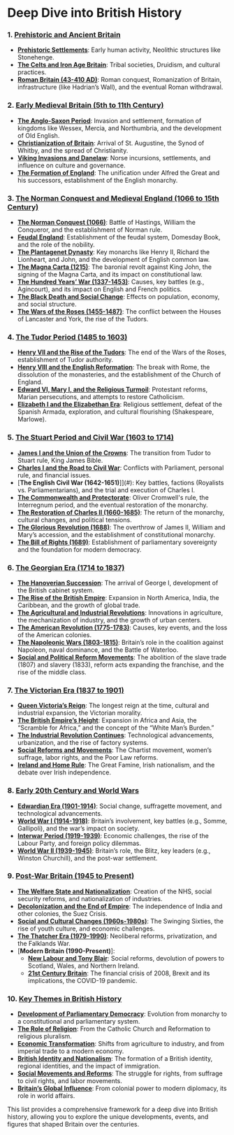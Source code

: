 # Deep Dive into British History

### 1. [**Prehistoric and Ancient Britain**](#)
   - [**Prehistoric Settlements**](#): Early human activity, Neolithic structures like Stonehenge.
   - [**The Celts and Iron Age Britain**](#): Tribal societies, Druidism, and cultural practices.
   - [**Roman Britain (43-410 AD)**](#): Roman conquest, Romanization of Britain, infrastructure (like Hadrian’s Wall), and the eventual Roman withdrawal.

### 2. [**Early Medieval Britain (5th to 11th Century)**](#)
   - [**The Anglo-Saxon Period**](#): Invasion and settlement, formation of kingdoms like Wessex, Mercia, and Northumbria, and the development of Old English.
   - [**Christianization of Britain**](#): Arrival of St. Augustine, the Synod of Whitby, and the spread of Christianity.
   - [**Viking Invasions and Danelaw**](#): Norse incursions, settlements, and influence on culture and governance.
   - [**The Formation of England**](#): The unification under Alfred the Great and his successors, establishment of the English monarchy.

### 3. [**The Norman Conquest and Medieval England (1066 to 15th Century)**](#)
   - [**The Norman Conquest (1066)**](#): Battle of Hastings, William the Conqueror, and the establishment of Norman rule.
   - [**Feudal England**](#): Establishment of the feudal system, Domesday Book, and the role of the nobility.
   - [**The Plantagenet Dynasty**](#): Key monarchs like Henry II, Richard the Lionheart, and John, and the development of English common law.
   - [**The Magna Carta (1215)**](#): The baronial revolt against King John, the signing of the Magna Carta, and its impact on constitutional law.
   - [**The Hundred Years’ War (1337-1453)**](#): Causes, key battles (e.g., Agincourt), and its impact on English and French politics.
   - [**The Black Death and Social Change**](#): Effects on population, economy, and social structure.
   - [**The Wars of the Roses (1455-1487)**](#): The conflict between the Houses of Lancaster and York, the rise of the Tudors.

### 4. [**The Tudor Period (1485 to 1603)**](#)
   - [**Henry VII and the Rise of the Tudors**](#): The end of the Wars of the Roses, establishment of Tudor authority.
   - [**Henry VIII and the English Reformation**](#): The break with Rome, the dissolution of the monasteries, and the establishment of the Church of England.
   - [**Edward VI, Mary I, and the Religious Turmoil**](#): Protestant reforms, Marian persecutions, and attempts to restore Catholicism.
   - [**Elizabeth I and the Elizabethan Era**](#): Religious settlement, defeat of the Spanish Armada, exploration, and cultural flourishing (Shakespeare, Marlowe).

### 5. [**The Stuart Period and Civil War (1603 to 1714)**](#)
   - [**James I and the Union of the Crowns**](#): The transition from Tudor to Stuart rule, King James Bible.
   - [**Charles I and the Road to Civil War**](#): Conflicts with Parliament, personal rule, and financial issues.
   - [**The English Civil War (1642-1651)**]](#): Key battles, factions (Royalists vs. Parliamentarians), and the trial and execution of Charles I.
   - [**The Commonwealth and Protectorate**](#): Oliver Cromwell's rule, the Interregnum period, and the eventual restoration of the monarchy.
   - [**The Restoration of Charles II (1660-1685)**](#): The return of the monarchy, cultural changes, and political tensions.
   - [**The Glorious Revolution (1688)**](#): The overthrow of James II, William and Mary’s accession, and the establishment of constitutional monarchy.
   - [**The Bill of Rights (1689)**](#): Establishment of parliamentary sovereignty and the foundation for modern democracy.

### 6. [**The Georgian Era (1714 to 1837)**](#)
   - [**The Hanoverian Succession**](#): The arrival of George I, development of the British cabinet system.
   - [**The Rise of the British Empire**](#): Expansion in North America, India, the Caribbean, and the growth of global trade.
   - [**The Agricultural and Industrial Revolutions**](#): Innovations in agriculture, the mechanization of industry, and the growth of urban centers.
   - [**The American Revolution (1775-1783)**](#): Causes, key events, and the loss of the American colonies.
   - [**The Napoleonic Wars (1803-1815)**](#): Britain’s role in the coalition against Napoleon, naval dominance, and the Battle of Waterloo.
   - [**Social and Political Reform Movements**](#): The abolition of the slave trade (1807) and slavery (1833), reform acts expanding the franchise, and the rise of the middle class.

### 7. [**The Victorian Era (1837 to 1901)**](#)
   - [**Queen Victoria’s Reign**](#): The longest reign at the time, cultural and industrial expansion, the Victorian morality.
   - [**The British Empire’s Height**](#): Expansion in Africa and Asia, the “Scramble for Africa,” and the concept of the “White Man’s Burden.”
   - [**The Industrial Revolution Continues**](#): Technological advancements, urbanization, and the rise of factory systems.
   - [**Social Reforms and Movements**](#): The Chartist movement, women’s suffrage, labor rights, and the Poor Law reforms.
   - [**Ireland and Home Rule**](#): The Great Famine, Irish nationalism, and the debate over Irish independence.

### 8. [**Early 20th Century and World Wars**](#)
   - [**Edwardian Era (1901-1914)**](#): Social change, suffragette movement, and technological advancements.
   - [**World War I (1914-1918)**](#): Britain’s involvement, key battles (e.g., Somme, Gallipoli), and the war’s impact on society.
   - [**Interwar Period (1919-1939)**](#): Economic challenges, the rise of the Labour Party, and foreign policy dilemmas.
   - [**World War II (1939-1945)**](#): Britain’s role, the Blitz, key leaders (e.g., Winston Churchill), and the post-war settlement.

### 9. [**Post-War Britain (1945 to Present)**](#)
   - [**The Welfare State and Nationalization**](#): Creation of the NHS, social security reforms, and nationalization of industries.
   - [**Decolonization and the End of Empire**](#): The independence of India and other colonies, the Suez Crisis.
   - [**Social and Cultural Changes (1960s-1980s)**](#): The Swinging Sixties, the rise of youth culture, and economic challenges.
   - [**The Thatcher Era (1979-1990)**](#): Neoliberal reforms, privatization, and the Falklands War.
   - [**Modern Britain (1990-Present)**]:
     - [**New Labour and Tony Blair**](#): Social reforms, devolution of powers to Scotland, Wales, and Northern Ireland.
     - [**21st Century Britain**](#): The financial crisis of 2008, Brexit and its implications, the COVID-19 pandemic.

### 10. [**Key Themes in British History**](#)
   - [**Development of Parliamentary Democracy**](#): Evolution from monarchy to a constitutional and parliamentary system.
   - [**The Role of Religion**](#): From the Catholic Church and Reformation to religious pluralism.
   - [**Economic Transformation**](#): Shifts from agriculture to industry, and from imperial trade to a modern economy.
   - [**British Identity and Nationalism**](#): The formation of a British identity, regional identities, and the impact of immigration.
   - [**Social Movements and Reforms**](#): The struggle for rights, from suffrage to civil rights, and labor movements.
   - [**Britain’s Global Influence**](#): From colonial power to modern diplomacy, its role in world affairs.

This list provides a comprehensive framework for a deep dive into British history, allowing you to explore the unique developments, events, and figures that shaped Britain over the centuries.
